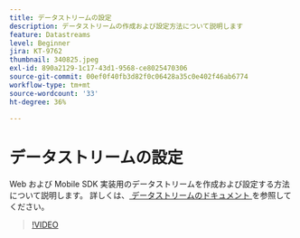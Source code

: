 ```yaml
---
title: データストリームの設定
description: データストリームの作成および設定方法について説明します
feature: Datastreams
level: Beginner
jira: KT-9762
thumbnail: 340825.jpeg
exl-id: 890a2129-1c17-43d1-9568-ce8025470306
source-git-commit: 00ef0f40fb3d82f0c06428a35c0e402f46ab6774
workflow-type: tm+mt
source-wordcount: '33'
ht-degree: 36%

---
```


# データストリームの設定

Web および Mobile SDK 実装用のデータストリームを作成および設定する方法について説明します。 詳しくは、[ データストリームのドキュメント ](https://experienceleague.adobe.com/docs/experience-platform/edge/fundamentals/datastreams.html?lang=ja) を参照してください。

>[!VIDEO](https://video.tv.adobe.com/v/340825?learn=on)
